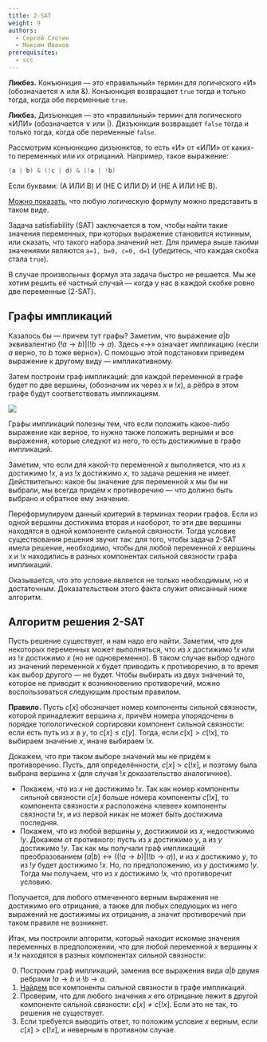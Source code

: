 ```yaml
---
title: 2-SAT
weight: 9
authors:
  - Сергей Слотин
  - Максим Иванов
prerequisites:
  - scc
---
```


**Ликбез.** Конъюнкция — это «правильный» термин для логического «И» (обозначается $\wedge$ или &). Конъюнкция возвращает `true` тогда и только тогда, когда обе переменные `true`.

**Ликбез.** Дизъюнкция — это «правильный» термин для логического «ИЛИ» (обозначается $\vee$ или |). Дизъюнкция возвращает `false` тогда и только тогда, когда обе переменные `false`.

Рассмотрим конъюнкцию дизъюнктов, то есть «И» от «ИЛИ» от каких-то переменных или их отрицаний. Например, такое выражение:

```cpp
(a | b) & (!c | d) & (!a | !b)
```

Если буквами: (А ИЛИ B) И (НЕ C ИЛИ D) И (НЕ A ИЛИ НЕ B).

[Можно показать](https://ru.wikipedia.org/wiki/%D0%9A%D0%BE%D0%BD%D1%8A%D1%8E%D0%BD%D0%BA%D1%82%D0%B8%D0%B2%D0%BD%D0%B0%D1%8F_%D0%BD%D0%BE%D1%80%D0%BC%D0%B0%D0%BB%D1%8C%D0%BD%D0%B0%D1%8F_%D1%84%D0%BE%D1%80%D0%BC%D0%B0), что любую логическую формулу можно представить в таком виде.

Задача satisfiability (SAT) заключается в том, чтобы найти такие значения переменных, при которых выражение становится истинным, или сказать, что такого набора значений нет. Для примера выше такими значениями являются `a=1, b=0, c=0, d=1` (убедитесь, что каждая скобка стала `true`).

В случае произвольных формул эта задача быстро не решается. Мы же хотим решить её частный случай — когда у нас в каждой скобке ровно две переменные (2-SAT).

## Графы импликаций

Казалось бы — причем тут графы? Заметим, что выражение $a | b$ эквивалентно $(!a \rightarrow b) | (!b \rightarrow a)$. Здесь «$\rightarrow$» означает импликацию («если $a$ верно, то $b$ тоже верно»). С помощью этой подстановки приведем выражение к другому виду — импликативному.

Затем построим граф импликаций: для каждой переменной в графе будет по две вершины, (обозначим их через $x$ и $!x$), а рёбра в этом графе будут соответствовать импликациям.

![](https://upload.wikimedia.org/wikipedia/commons/thumb/2/2f/Implication_graph.svg/1920px-Implication_graph.svg.png)

Графы импликаций полезны тем, что если положить какое-либо выражение как верное, то нужно также положить верными и все выражения, которые следуют из него, то есть достижимые в графе импликаций.

Заметим, что если для какой-то переменной $x$ выполняется, что из $x$ достижимо $!x$, а из $!x$ достижимо $x$, то задача решения не имеет. Действительно: какое бы значение для переменной $x$ мы бы ни выбрали, мы всегда придём к противоречию — что должно быть выбрано и обратное ему значение.

Переформулируем данный критерий в терминах теории графов. Если из одной вершины достижима вторая и наоборот, то эти две вершины находятся в одной компоненте сильной связности. Тогда условие существования решения звучит так: для того, чтобы задача 2-SAT имела решение, необходимо, чтобы для любой переменной $x$ вершины $x$ и $!x$ находились в разных компонентах сильной связности графа импликаций.

Оказывается, что это условие является не только необходимым, но и достаточным. Доказательством этого факта служит описанный ниже алгоритм.

## Алгоритм решения 2-SAT

Пусть решение существует, и нам надо его найти. Заметим, что для некоторых переменных может выполняться, что из $x$ достижимо $!x$ или из $!x$ достижимо $x$ (но не одновременно). В таком случае выбор одного из значений переменной $x$ будет приводить к противоречию, в то время как выбор другого — не будет. Чтобы выбирать из двух значений то, которое не приводит к возникновению противоречий, можно воспользоваться следующим простым правилом.

**Правило.** Пусть $с[x]$ обозначает номер компоненты сильной связности, которой принадлежит вершина $x$, причём номера упорядочены в порядке топологической сортировки компонент сильной связности: если есть путь из $x$ в $y$, то $c[x] \leq c[y]$. Тогда, если $c[x] > c[!x]$, то выбираем значение $x$, иначе выбираем $!x$.

Докажем, что при таком выборе значений мы не придём к противоречию. Пусть, для определённости, $c[x] > c[!x]$, и поэтому была выбрана вершина $x$ (для случая $!x$ доказательство аналогичное).

- Покажем, что из $x$ не достижимо $!x$. Так как номер компоненты сильной связности $c[ x ]$ больше номера компоненты $c[ !x ]$, то компонента связности $x$ расположена «левее» компоненты связности $!x$, и из первой никак не может быть достижима последняя.
- Покажем, что из любой вершины $y$, достижимой из $x$, недостижимо $!y$. Докажем от противного: пусть из $x$ достижимо $y$, а из $y$ достижимо $!y$. Так как мы получали граф импликаций преобразованием $(a | b) \leftrightarrow ((!a \rightarrow b) | (!b \rightarrow a))$, и из $x$ достижимо $y$, то из $!y$ будет достижимо $!x$. Но, по предположению, из $y$ достижимо $!y$. Тогда мы получаем, что из $x$ достижимо $!x$, что противоречит условию.

Получается, для любого отмеченного верным выражения не достижимо его отрицание, а также для любых следующих из него выражений не достижимы их отрицания, а значит противоречий при таком правиле не возникнет.

Итак, мы построили алгоритм, который находит искомые значения переменных в предположении, что для любой переменной $x$ вершины $x$ и $!x$ находятся в разных компонентах сильной связности:

0. Построим граф импликаций, заменив все выражения вида $a | b$ двумя ребрами $!a \rightarrow b$ и $!b \rightarrow a$.
1. [Найдем](../scc) все компоненты сильной связности в графе импликаций.
2. Проверим, что для любого значения $x$ его отрицание лежит в другой компоненте сильной связности: $c[ x ] \neq c[ !x ]$. Если это не так, то решения не существует.
3. Если требуется выводить ответ, то положим условие $x$ верным, если $c[ x ] > c[ !x ]$, и неверным в противном случае.
